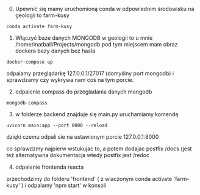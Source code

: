 
0. Upewnić się mamy uruchomioną conda w odpowiednim środowisku
na geologii to farm-kusy

`conda activate farm-kusy`

1. Włączyć baze danych MONGODB
w geologii to u mnie /home/matball/Projects/mongodb pod tym miejscem mam obraz dockera
bazy danych bez hasla

`docker-compose up`

odpalamy przeglądarkę 127.0.0.1/27017 (domyślny port mongodb) i sprawdzamy czy wykrywa nam coś na tym porcie.

2. odpalenie compass do przegladania danych mongodb

`mongodb-compass`

3. w folderze backend znajduje się main.py uruchamiamy komendę

`uvicorn main:app --port 8000 --reload`

dzięki czemu odpali sie na ustawionym porcie 127.0.0.1:8000

co sprawdzmy najpierw wstukujac to, a potem dodajac postfix /docs
(jest też alternatywna dokumentacja wtedy postfix jest /redoc


4. odpalenie frontenda reacta

przechodzimy do folderu 'frontend' ( z wlaczonym conda activate 'farm-kusy' )
i odpalamy 'npm start' w konsoli
